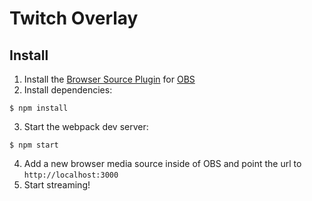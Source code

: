 # Twitch Overlay

## Install

1. Install the [Browser Source Plugin](https://obsproject.com/forum/resources/browser-plugin.115/) for [OBS](https://obsproject.com/)
2. Install dependencies: 

  ```
  $ npm install
  ```

3. Start the webpack dev server:

  ```
  $ npm start
  ```

4. Add a new browser media source inside of OBS and point the url to `http://localhost:3000`
5. Start streaming!

